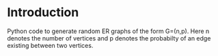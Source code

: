 # Introduction 

Python code to generate random ER graphs of the form G=(n,p). Here n denotes the number of vertices and p denotes the probabilty of an edge existing between two vertices.
